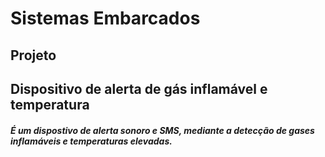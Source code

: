 # Sistemas Embarcados

## Projeto

## Dispositivo de alerta de gás inflamável e temperatura

##### É um dispostivo de alerta sonoro e SMS, mediante a detecção de gases inflamáveis e temperaturas elevadas.
